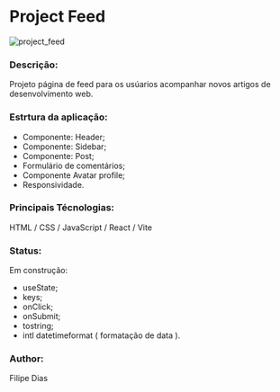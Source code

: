 # Project Feed

![project_feed](https://user-images.githubusercontent.com/97606816/196778487-fd6dc3dc-1664-473b-8d34-4b01806e6833.jpeg)


### Descrição:

Projeto página de feed para os usúarios acompanhar novos artigos de desenvolvimento web.

### Estrtura da aplicação:

- Componente: Header;
- Componente: Sidebar;
- Componente: Post;
- Formulário de comentários;
- Componente Avatar profile; 
- Responsividade. 

### Principais Técnologias:

HTML / CSS / JavaScript / React / Vite

### Status:

Em construção: 

- useState;
- keys;
- onClick;
- onSubmit;
- tostring;
- intl datetimeformat ( formatação de data ).

### Author:

Filipe Dias


